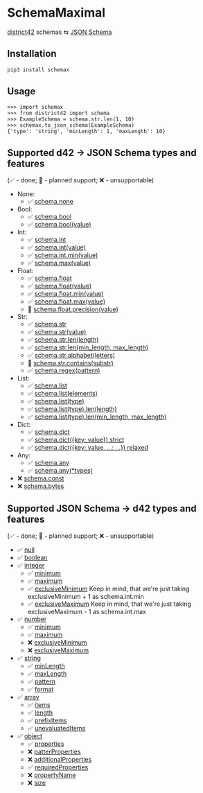 # SchemaMaximal

[district42](https://github.com/tsv1/district42) schemas ⇆ [JSON Schema](https://json-schema.org/)

## Installation

```sh
pip3 install schemax
```

## Usage

```pycon
>>> import schemax
>>> from district42 import schema
>>> ExampleSchema = schema.str.len(1, 10)
>>> schemax.to_json_schema(ExampleSchema)
{'type': 'string', 'minLength': 1, 'maxLength': 10}
```

## Supported d42 -> JSON Schema types and features

(✅ - done; 🔧 - planned support; ❌ - unsupportable)

* None:
    * ✅ [schema.none](https://github.com/tsv1/district42#schemanone)
* Bool:
    * ✅ [schema.bool](https://github.com/tsv1/district42#schemabool)
    * ✅ [schema.bool(value)](https://github.com/tsv1/district42#schemaboolvalue)
* Int:
    * ✅ [schema.int](https://github.com/tsv1/district42#schemaint)
    * ✅ [schema.int(value)](https://github.com/tsv1/district42#schemaintvalue)
    * ✅ [schema.int.min(value)](https://github.com/tsv1/district42#schemaintminvalue)
    * ✅ [schema.max(value)](https://github.com/tsv1/district42#schemaintmaxvalue)
* Float:
    * ✅ [schema.float](https://github.com/tsv1/district42#schemafloat)
    * ✅ [schema.float(value)](https://github.com/tsv1/district42#schemafloatvalue)
    * ✅ [schema.float.min(value)](https://github.com/tsv1/district42#schemafloatminvalue)
    * ✅ [schema.float.max(value)](https://github.com/tsv1/district42#schemafloatmaxvalue)
    * 🔧 [schema.float.precision(value)](https://github.com/tsv1/district42#schemafloatprecisionvalue)
* Str:
    * ✅ [schema.str](https://github.com/tsv1/district42#schemastr)
    * ✅ [schema.str(value)](https://github.com/tsv1/district42#schemastr)
    * ✅ [schema.str.len(length)](https://github.com/tsv1/district42#schemastrlenlength)
    * ✅ [schema.str.len(min_length, max_length)](https://github.com/tsv1/district42#schemastrlenmin_length-max_length)
    * ✅ [schema.str.alphabet(letters)](https://github.com/tsv1/district42#schemastralphabetletters)
    * 🔧 [schema.str.contains(substr)](https://github.com/tsv1/district42#schemastrcontainssubstr)
    * ✅ [schema.regex(pattern)](https://github.com/tsv1/district42#schemastrregexpattern)
* List:
    * ✅ [schema.list](https://github.com/tsv1/district42#schemalist)
    * ✅ [schema.list(elements)](https://github.com/tsv1/district42#schemalistelements)
    * ✅ [schema.list(type)](https://github.com/tsv1/district42#schemalisttype)
    * ✅ [schema.list(type).len(length)](https://github.com/tsv1/district42#schemalisttypelenlength)
    * ✅ [schema.list(type).len(min_length, max_length)](https://github.com/tsv1/district42#schemalisttypelenmin_length-max_length)
* Dict:
    * ✅ [schema.dict](https://github.com/tsv1/district42#schemadict)
    * ✅ [schema.dict({key: value}) strict](https://github.com/tsv1/district42#schemadictkeys)
    * ✅ [schema.dict({key: value, ...: ...}) relaxed](https://github.com/tsv1/district42#schemadictkeys)
* Any:
    * ✅ [schema.any](https://github.com/tsv1/district42#schemaany)
    * ✅ [schema.any(*types)](https://github.com/tsv1/district42#schemaanytypes)
* ❌ [schema.const]()
* ❌ [schema.bytes]()

## Supported JSON Schema -> d42 types and features

(✅ - done; 🔧 - planned support; ❌ - unsupportable)

* ✅ [null](http://json-schema.org/understanding-json-schema/reference/null.html)
* ✅ [boolean](http://json-schema.org/understanding-json-schema/reference/boolean.html)
* ✅ [integer](http://json-schema.org/understanding-json-schema/reference/numeric.html#integer)
    * ✅ [minimum](http://json-schema.org/understanding-json-schema/reference/numeric.html#range)
    * ✅ [maximum](http://json-schema.org/understanding-json-schema/reference/numeric.html#range)
    * ✅ [exclusiveMinimum](http://json-schema.org/understanding-json-schema/reference/numeric.html#range) 
  Keep in mind, that we're just taking exclusiveMinimum + 1 as schema.int.min 
    * ✅ [exclusiveMaximum](http://json-schema.org/understanding-json-schema/reference/numeric.html#range)
  Keep in mind, that we're just taking exclusiveMaximum - 1 as schema.int.max
* ✅ [number](http://json-schema.org/understanding-json-schema/reference/numeric.html#number)
    * ✅ [minimum](http://json-schema.org/understanding-json-schema/reference/numeric.html#range)
    * ✅ [maximum](http://json-schema.org/understanding-json-schema/reference/numeric.html#range)
    * ❌ [exclusiveMinimum](http://json-schema.org/understanding-json-schema/reference/numeric.html#range)
    * ❌ [exclusiveMaximum](http://json-schema.org/understanding-json-schema/reference/numeric.html#range)
* ✅ [string](http://json-schema.org/understanding-json-schema/reference/string.html)
    * ✅ [minLength](http://json-schema.org/understanding-json-schema/reference/string.html#length)
    * ✅ [maxLength](http://json-schema.org/understanding-json-schema/reference/string.html#length)
    * ✅ [pattern](http://json-schema.org/understanding-json-schema/reference/string.html#regular-expressions)
    * ✅ [format](http://json-schema.org/understanding-json-schema/reference/string.html#format)
* ✅ [array](http://json-schema.org/understanding-json-schema/reference/array.html)
    * ✅ [items](http://json-schema.org/understanding-json-schema/reference/array.html#items)
    * ✅ [length](http://json-schema.org/understanding-json-schema/reference/array.html#length)
    * ✅ [prefixItems](http://json-schema.org/understanding-json-schema/reference/array.html#tuple-validation)
    * ✅ [unevaluatedItems](http://json-schema.org/understanding-json-schema/reference/array.html#unevaluated-items)
* ✅ [object](http://json-schema.org/understanding-json-schema/reference/object.html)
    * ✅ [properties](http://json-schema.org/understanding-json-schema/reference/object.html#properties)
    * ❌ [patterProperties](http://json-schema.org/understanding-json-schema/reference/object.html#pattern-properties)
    * ❌ [additionalProperties](http://json-schema.org/understanding-json-schema/reference/object.html#additional-properties)
    * ✅ [requiredProperties](http://json-schema.org/understanding-json-schema/reference/object.html#additional-properties)
    * ❌ [propertyName](http://json-schema.org/understanding-json-schema/reference/object.html#property-names)
    * ❌ [size](http://json-schema.org/understanding-json-schema/reference/object.html#size)
